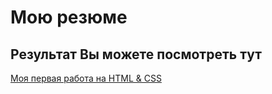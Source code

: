 # Мою резюме

## Результат Вы можете посмотреть тут

[Моя первая работа на HTML & CSS](https://korshek.github.io/resume/)
